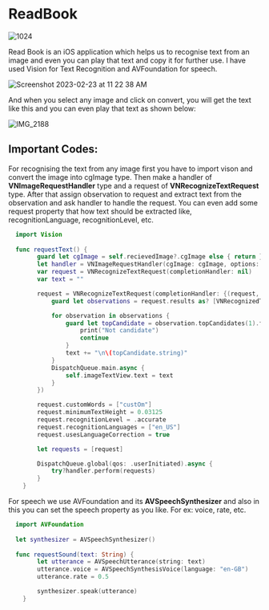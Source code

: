 # ReadBook

![1024](https://user-images.githubusercontent.com/63160825/220829072-f6763d48-c635-4634-a481-35fe113911a3.png)

Read Book is an iOS application which helps us to recognise text from an image and even you can play that text and copy it for further use. I have used Vision for Text Recognition and AVFoundation for speech.

![Screenshot 2023-02-23 at 11 22 38 AM](https://user-images.githubusercontent.com/63160825/220830449-58a84b0f-25ac-498b-bbe1-952319f613b7.png)

And when you select any image and click on convert, you will get the text like this and you can even play that text as shown below:

![IMG_2188](https://user-images.githubusercontent.com/63160825/220830678-8902e882-2db1-45c3-acab-fe3757133bc9.PNG)

## Important Codes:

For recognising the text from any image first you have to import vison and convert the image into cgImage type. Then make a handler of **VNImageRequestHandler** type and a request of **VNRecognizeTextRequest** type. After that assign observation to request and extract text from the observation and ask handler to handle the request. You can even add some request property that how text should be extracted like, recognitionLanguage, recognitionLevel, etc.

```swift
  import Vision
  
  func requestText() {
        guard let cgImage = self.recievedImage?.cgImage else { return }
        let handler = VNImageRequestHandler(cgImage: cgImage, options: [:])
        var request = VNRecognizeTextRequest(completionHandler: nil)
        var text = ""

        request = VNRecognizeTextRequest(completionHandler: {(request, error) in
            guard let observations = request.results as? [VNRecognizedTextObservation] else { fatalError("Invalid ovservation")}

            for observation in observations {
                guard let topCandidate = observation.topCandidates(1).first else {
                    print("Not candidate")
                    continue
                }
                text += "\n\(topCandidate.string)"
            }
            DispatchQueue.main.async {
                self.imageTextView.text = text
            }
        })

        request.customWords = ["custOm"]
        request.minimumTextHeight = 0.03125
        request.recognitionLevel = .accurate
        request.recognitionLanguages = ["en_US"]
        request.usesLanguageCorrection = true

        let requests = [request]

        DispatchQueue.global(qos: .userInitiated).async {
            try?handler.perform(requests)
        }
    }
```

For speech we use AVFoundation and its **AVSpeechSynthesizer** and also in this you can set the speech property as you like. For ex: voice, rate, etc.

```swift  
  import AVFoundation
  
  let synthesizer = AVSpeechSynthesizer()
  
  func requestSound(text: String) {
        let utterance = AVSpeechUtterance(string: text)
        utterance.voice = AVSpeechSynthesisVoice(language: "en-GB")
        utterance.rate = 0.5

        synthesizer.speak(utterance)
    }
```
